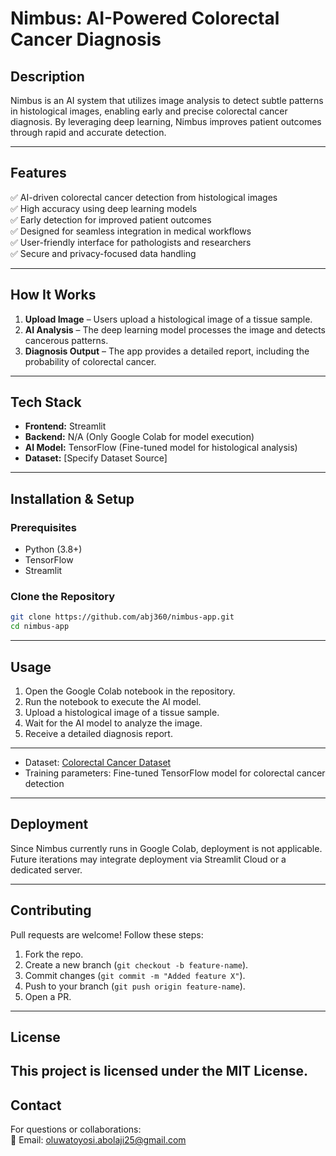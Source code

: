 # Nimbus: AI-Powered Colorectal Cancer Diagnosis

## Description
Nimbus is an AI system that utilizes image analysis to detect subtle patterns in histological images, enabling early and precise colorectal cancer diagnosis. By leveraging deep learning, Nimbus improves patient outcomes through rapid and accurate detection.

---

## Features
✅ AI-driven colorectal cancer detection from histological images  
✅ High accuracy using deep learning models  
✅ Early detection for improved patient outcomes  
✅ Designed for seamless integration in medical workflows  
✅ User-friendly interface for pathologists and researchers  
✅ Secure and privacy-focused data handling  

---

## How It Works
1. **Upload Image** – Users upload a histological image of a tissue sample.  
2. **AI Analysis** – The deep learning model processes the image and detects cancerous patterns.  
3. **Diagnosis Output** – The app provides a detailed report, including the probability of colorectal cancer.  
---

## Tech Stack
- **Frontend:** Streamlit  
- **Backend:** N/A (Only Google Colab for model execution)  
- **AI Model:** TensorFlow (Fine-tuned model for histological analysis)  
- **Dataset:** [Specify Dataset Source]  

---

## Installation & Setup
### Prerequisites
- Python (3.8+)
- TensorFlow
- Streamlit

### Clone the Repository
```bash
git clone https://github.com/abj360/nimbus-app.git
cd nimbus-app
```

---

## Usage
1. Open the Google Colab notebook in the repository.
2. Run the notebook to execute the AI model.
3. Upload a histological image of a tissue sample.
4. Wait for the AI model to analyze the image.
5. Receive a detailed diagnosis report.  

---

- Dataset: [Colorectal Cancer Dataset](https://docs.google.com/document/d/162WhUE9KqCgq_I7-VvENZD2n1IVsbeXVRSwfJEkxAqQ/edit?usp=sharing)  
- Training parameters: Fine-tuned TensorFlow model for colorectal cancer detection  

---

## Deployment
Since Nimbus currently runs in Google Colab, deployment is not applicable. Future iterations may integrate deployment via Streamlit Cloud or a dedicated server.

---

## Contributing
Pull requests are welcome! Follow these steps:
1. Fork the repo.
2. Create a new branch (`git checkout -b feature-name`).
3. Commit changes (`git commit -m "Added feature X"`).
4. Push to your branch (`git push origin feature-name`).
5. Open a PR.

---

## License
This project is licensed under the **MIT License**.
---

## Contact
For questions or collaborations:  
📧 Email: oluwatoyosi.abolaji25@gmail.com  
